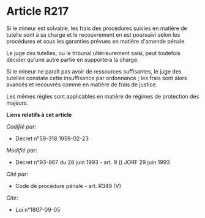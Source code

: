# Article R217

Si le mineur est solvable, les frais des procédures suivies en matière de tutelle sont à sa charge et le recouvrement en est
poursuivi selon les procédures et sous les garanties prévues en matière d'amende pénale.

Le juge des tutelles, ou le tribunal ultérieurement saisi, peut toutefois décider qu'une autre partie en supportera la
charge.

Si le mineur ne paraît pas avoir de ressources suffisantes, le juge des tutelles constate cette insuffisance par ordonnance ;
les frais sont alors avancés et recouvrés comme en matière de frais de justice.

Les mêmes règles sont applicables en matière de régimes de protection des majeurs.

**Liens relatifs à cet article**

_Codifié par_:

  - Décret n°59-318 1959-02-23

_Modifié par_:

  - Décret n°93-867 du 28 juin 1993 - art. 9 () JORF 29 juin 1993

_Cité par_:

  - Code de procédure pénale - art. R349 (V)

_Cite_:

  - Loi n°1807-09-05
